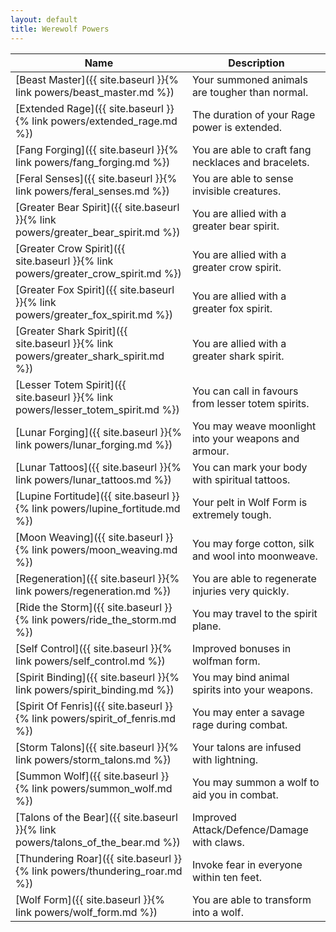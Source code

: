 ```yaml
---
layout: default
title: Werewolf Powers
---
```


Name                                                                                | Description
---                                                                                 | ---
[Beast Master]({{ site.baseurl }}{% link powers/beast_master.md %})                 | Your summoned animals are tougher than normal.
[Extended Rage]({{ site.baseurl }}{% link powers/extended_rage.md %})               | The duration of your Rage power is extended.
[Fang Forging]({{ site.baseurl }}{% link powers/fang_forging.md %})                 | You are able to craft fang necklaces and bracelets.
[Feral Senses]({{ site.baseurl }}{% link powers/feral_senses.md %})                 | You are able to sense invisible creatures.
[Greater Bear Spirit]({{ site.baseurl }}{% link powers/greater_bear_spirit.md %})   | You are allied with a greater bear spirit.
[Greater Crow Spirit]({{ site.baseurl }}{% link powers/greater_crow_spirit.md %})   | You are allied with a greater crow spirit.
[Greater Fox Spirit]({{ site.baseurl }}{% link powers/greater_fox_spirit.md %})     | You are allied with a greater fox spirit.
[Greater Shark Spirit]({{ site.baseurl }}{% link powers/greater_shark_spirit.md %}) | You are allied with a greater shark spirit.
[Lesser Totem Spirit]({{ site.baseurl }}{% link powers/lesser_totem_spirit.md %})   | You can call in favours from lesser totem spirits.
[Lunar Forging]({{ site.baseurl }}{% link powers/lunar_forging.md %})               | You may weave moonlight into your weapons and armour.
[Lunar Tattoos]({{ site.baseurl }}{% link powers/lunar_tattoos.md %})               | You can mark your body with spiritual tattoos.
[Lupine Fortitude]({{ site.baseurl }}{% link powers/lupine_fortitude.md %})         | Your pelt in Wolf Form is extremely tough.
[Moon Weaving]({{ site.baseurl }}{% link powers/moon_weaving.md %})                 | You may forge cotton, silk and wool into moonweave.
[Regeneration]({{ site.baseurl }}{% link powers/regeneration.md %})                 | You are able to regenerate injuries very quickly.
[Ride the Storm]({{ site.baseurl }}{% link powers/ride_the_storm.md %})             | You may travel to the spirit plane.
[Self Control]({{ site.baseurl }}{% link powers/self_control.md %})                 | Improved bonuses in wolfman form.
[Spirit Binding]({{ site.baseurl }}{% link powers/spirit_binding.md %})             | You may bind animal spirits into your weapons.
[Spirit Of Fenris]({{ site.baseurl }}{% link powers/spirit_of_fenris.md %})         | You may enter a savage rage during combat.
[Storm Talons]({{ site.baseurl }}{% link powers/storm_talons.md %})                 | Your talons are infused with lightning.
[Summon Wolf]({{ site.baseurl }}{% link powers/summon_wolf.md %})                   | You may summon a wolf to aid you in combat.
[Talons of the Bear]({{ site.baseurl }}{% link powers/talons_of_the_bear.md %})     | Improved Attack/Defence/Damage with claws.
[Thundering Roar]({{ site.baseurl }}{% link powers/thundering_roar.md %})           | Invoke fear in everyone within ten feet.
[Wolf Form]({{ site.baseurl }}{% link powers/wolf_form.md %})                       | You are able to transform into a wolf.
